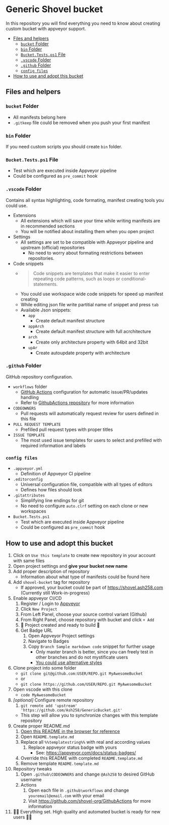 # Generic Shovel bucket

In this repository you will find everything you need to know about creating custom bucket with appveyor support.

-   [Files and helpers](#files-and-helpers)
    -   [`bucket` Folder](#bucket-folder)
    -   [`bin` Folder](#bin-folder)
    -   [`Bucket.Tests.ps1` File](#buckettestsps1-file)
    -   [`.vscode` Folder](#vscode-folder)
    -   [`.github` Folder](#github-folder)
    -   [`config files`](#config-files)
-   [How to use and adopt this bucket](#how-to-use-and-adopt-this-bucket)

## Files and helpers

### `bucket` Folder

-   All manifests belong here
-   `.gitkeep` file could be removed when you push your first manifest

### `bin` Folder

If you need custom scripts you should create `bin` folder.

### `Bucket.Tests.ps1` File

-   Test which are executed inside Appveyor pipeline
-   Could be configured as `pre_commit` hook

### `.vscode` Folder

Contains all syntax highlighting, code formating, manifest creating tools you could use.

-   Extensions
    -   All extensions which will save your time while writing manifests are in recommended sections
    -   You will be notified about installing them when you open project
-   Settings
    -   All settings are set to be compatible with Appveyor pipeline and upstream (official) repositories
        -   No need to worry about formating restrictions between repositories.
-   Code snippets
    -   > Code snippets are templates that make it easier to enter repeating code patterns, such as loops or conditional-statements.
    -   You could use workspace wide code snippets for speed up manifest creating
    -   While editing json file write partitial name of snippet and press `tab`
    -   Available Json snippets:
        -   `app`
            -   Create default manifest structure
        -   `appArch`
            -   Create default manifest structure with full acrchitecture
        -   `arch`
            -   Create only architecture property with 64bit and 32bit
        -   `upAr`
            -   Create autoupdate property with architecture

### `.github` Folder

GitHub repository configuration.

-   `workflows` folder
    -   [GitHub Actions](https://github.com/features/actions) configuration for automatic issue/PR/updates handling
    -   Refer to [GithubActions repository](https://github.com/shovel-org/GithubActions) for more information
-   `CODEOWNERS`
    -   Pull requests will automatically request review for users defined in this file
-   `PULL REQUEST TEMPLATE`
    -   Prefilled pull request types with proper titles
-   `ISSUE TEMPLATE`
    -   The most used issue templates for users to select and prefilled with required information and labels

### `config files`

-   `.appveyor.yml`
    -   Definition of Appveyor CI pipeline
-   `.editorconfig`
    -   Universal configuration file, compatible with all types of editors
    -   Defines how files should look
-   `.gitattributes`
    -   Simplifying line endings for git
    -   No need to configure `auto.clrf` setting on each clone or new workspaces
-   `Bucket.Tests.ps1`
    -   Test which are executed inside Appveyor pipeline
    -   Could be configured as `pre_commit` hook

## How to use and adopt this bucket

1. Click on `Use this template` to create new repository in your account with same files
1. Open project settings and **give your bucket new name**
1. Add proper description of repository
    - Information about what type of manifests could be found here
1. Add `shovel-bucket` tag for repository
    - If approved, your bucket could be part of <https://shovel.ash258.com> (Currently still Work-in-progress)
1. Enable appveyor CI/CD
    1. Register / Login to [Appveyor](https://ci.appveyor.com/login)
    1. Click `New Project`
    1. From Left Panel, choose your source control variant (Github)
    1. From Right Panel, choose repository with bucket and click `+ Add`
    1. 🎉 Project created and ready to build 🎉
    1. Get Badge URL
        1. Open Appveyor Project settings
        1. Navigate to Badges
        1. Copy `Branch Sample markdown code` snippet for further usage
            - Only master branch is better, since you can freely test in other branches and do not mystificate users
            - [You could use alternative styles](https://shields.io/category/build#styles)
1. Clone project into some folder
    - `git clone git@github.com:USER/REPO.git MyAwesomeBucket`
    - or
    - `git clone https://github.com/USER/REPO.git MyAwesomeBucket`
1. Open vscode with this clone
    - `code MyAwesomeBucket`
1. _[optional]_ Configure remote repository
    1. `git remote add 'upstream' 'https://github.com/Ash258/GenericBucket.git'`
    - This step will allow you to synchronize changes with this template repository
1. Create proper README.md
    1. [Open this README in the browser for reference](https://github.com/shovel-org/GenericBucket/tree/main/README.md)
    1. Open `README.template.md`
    1. Replace all `%%templatestring%%` with real and according values
        1. Replace appveyor status badge with yours
            - See: <https://appveyor.com/docs/status-badges/>
    1. Override this README with completed `README.template.md`
    1. Remove template `README.template.md`
1. Repository tweaks
    1. Open `.github\CODEOWNERS` and change `@Ash258` to desired GitHub username
    1. Actions
        1. Open each file in `.github\workflows` and change `youremail@email.com` with your email
        1. Visit <https://github.com/shovel-org/GithubActions> for more information
1. 🎉🎉 Everything set. High quality and automated bucket is ready for new users 🎉🎉
